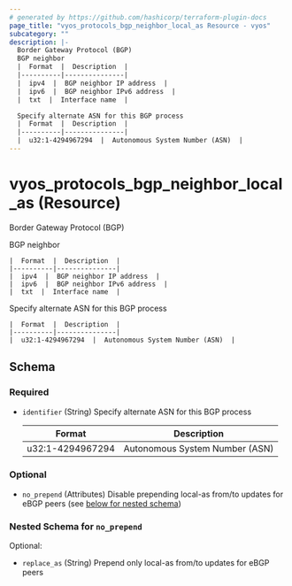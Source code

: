```yaml
---
# generated by https://github.com/hashicorp/terraform-plugin-docs
page_title: "vyos_protocols_bgp_neighbor_local_as Resource - vyos"
subcategory: ""
description: |-
  Border Gateway Protocol (BGP)
  BGP neighbor
  |  Format  |  Description  |
  |----------|---------------|
  |  ipv4  |  BGP neighbor IP address  |
  |  ipv6  |  BGP neighbor IPv6 address  |
  |  txt  |  Interface name  |

  Specify alternate ASN for this BGP process
  |  Format  |  Description  |
  |----------|---------------|
  |  u32:1-4294967294  |  Autonomous System Number (ASN)  |
---
```


# vyos_protocols_bgp_neighbor_local_as (Resource)

Border Gateway Protocol (BGP)

BGP neighbor

    |  Format  |  Description  |
    |----------|---------------|
    |  ipv4  |  BGP neighbor IP address  |
    |  ipv6  |  BGP neighbor IPv6 address  |
    |  txt  |  Interface name  |

Specify alternate ASN for this BGP process

    |  Format  |  Description  |
    |----------|---------------|
    |  u32:1-4294967294  |  Autonomous System Number (ASN)  |



<!-- schema generated by tfplugindocs -->
## Schema

### Required

- `identifier` (String) Specify alternate ASN for this BGP process

    |  Format  |  Description  |
    |----------|---------------|
    |  u32:1-4294967294  |  Autonomous System Number (ASN)  |

### Optional

- `no_prepend` (Attributes) Disable prepending local-as from/to updates for eBGP peers (see [below for nested schema](#nestedatt--no_prepend))

<a id="nestedatt--no_prepend"></a>
### Nested Schema for `no_prepend`

Optional:

- `replace_as` (String) Prepend only local-as from/to updates for eBGP peers
